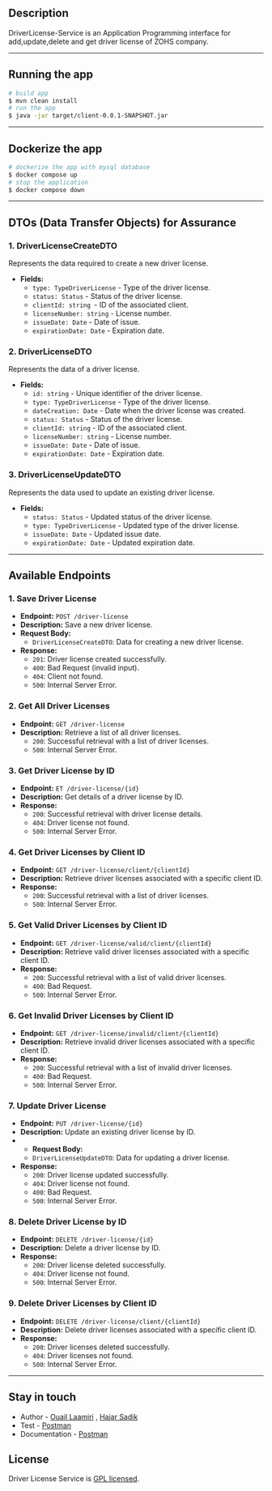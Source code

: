 ## Description

DriverLicense-Service is an Application Programming interface for add,update,delete and get driver license of ZOHS company.

---
## Running the app
```bash
# build app
$ mvn clean install
# run the app
$ java -jar target/client-0.0.1-SNAPSHOT.jar
```
---
## Dockerize the app
```bash
# dockerize the app with mysql database
$ docker compose up
# stop the application
$ docker compose down
```
---

## DTOs (Data Transfer Objects) for Assurance

### 1. DriverLicenseCreateDTO

Represents the data required to create a new driver license.

- **Fields:**
    - `type: TypeDriverLicense` - Type of the driver license.
    - `status: Status` - Status of the driver license.
    - `clientId: string `- ID of the associated client.
    - `licenseNumber: string` - License number.
    - `issueDate: Date` - Date of issue.
    - `expirationDate: Date` - Expiration date.

### 2. DriverLicenseDTO

Represents the data of a driver license.

- **Fields:**
  - `id: string` - Unique identifier of the driver license.
  - `type: TypeDriverLicense` - Type of the driver license.
  - `dateCreation: Date` - Date when the driver license was created.
  - `status: Status` - Status of the driver license.
  - `clientId: string` - ID of the associated client.
  - `licenseNumber: string` - License number.
  - `issueDate: Date` - Date of issue.
  - `expirationDate: Date` - Expiration date.

### 3. DriverLicenseUpdateDTO

Represents the data used to update an existing driver license.

- **Fields:**
  - `status: Status` - Updated status of the driver license.
  - `type: TypeDriverLicense` - Updated type of the driver license.
  - `issueDate: Date` - Updated issue date.
  - `expirationDate: Date` - Updated expiration date.

---

## Available Endpoints

### 1. Save Driver License

- **Endpoint:** `POST /driver-license`
- **Description:** Save a new driver license.
- **Request Body:**
   - `DriverLicenseCreateDTO`: Data for creating a new driver license.
- **Response:**
  - `201`: Driver license created successfully.
  - `400`: Bad Request (invalid input).
  - `404`: Client not found.
  - `500`: Internal Server Error.

### 2. Get All Driver Licenses

- **Endpoint:** `GET /driver-license`
- **Description:** Retrieve a list of all driver licenses.
    - `200`: Successful retrieval with a list of driver licenses.
    - `500`: Internal Server Error.

### 3. Get Driver License by ID

- **Endpoint:** `ET /driver-license/{id}`
- **Description:** Get details of a driver license by ID.
- **Response:**
    - `200`: Successful retrieval with driver license details.
    - `404`: Driver license not found.
    - `500`: Internal Server Error.

### 4. Get Driver Licenses by Client ID

- **Endpoint:** `GET /driver-license/client/{clientId}`
- **Description:** Retrieve driver licenses associated with a specific client ID.
- **Response:**
    - `200`: Successful retrieval with a list of driver licenses.
    - `500`: Internal Server Error.

### 5. Get Valid Driver Licenses by Client ID

- **Endpoint:** `GET /driver-license/valid/client/{clientId}`
- **Description:** Retrieve valid driver licenses associated with a specific client ID.
- **Response:**
    - `200`: Successful retrieval with a list of valid driver licenses.
    - `400`: Bad Request.
    - `500`: Internal Server Error.

### 6. Get Invalid Driver Licenses by Client ID

- **Endpoint:** `GET /driver-license/invalid/client/{clientId}`
- **Description:** Retrieve invalid driver licenses associated with a specific client ID.
- **Response:**
    - `200`: Successful retrieval with a list of invalid driver licenses.
    - `400`: Bad Request.
    - `500`: Internal Server Error.

### 7. Update Driver License

- **Endpoint:** `PUT /driver-license/{id}`
- **Description:** Update an existing driver license by ID.
- - **Request Body:**
  - `DriverLicenseUpdateDTO`: Data for updating a driver license.
- **Response:**
    - `200`: Driver license updated successfully.
    - `404`: Driver license not found.
    - `400`: Bad Request.
    - `500`: Internal Server Error.

### 8. Delete Driver License by ID

- **Endpoint:** `DELETE /driver-license/{id}`
- **Description:** Delete a driver license by ID.
- **Response:**
  - `200`: Driver license deleted successfully.
  - `404`: Driver license not found.
  - `500`: Internal Server Error.

### 9. Delete Driver Licenses by Client ID

- **Endpoint:** `DELETE /driver-license/client/{clientId}`
- **Description:** Delete driver licenses associated with a specific client ID.
- **Response:**
  - `200`:  Driver licenses deleted successfully.
  - `404`: Driver licenses not found.
  - `500`: Internal Server Error.



---





## Stay in touch
- Author - [Ouail Laamiri](https://www.linkedin.com/in/ouaillaamiri/) , [Hajar Sadik](https://www.linkedin.com/in/hajar-sadik-b27594268?miniProfileUrn=urn%3Ali%3Afs_miniProfile%3AACoAAEGU9k8BLhHzARArf7SblDplgU6ufFqc-0w&lipi=urn%3Ali%3Apage%3Ad_flagship3_search_srp_all%3BRQqS%2BN98SbiSLouempXApg%3D%3D)
- Test - [Postman](https://www.postman.com/avionics-meteorologist-32935362/workspace/postman-api-fundamentals-student-expert/collection/29141176-df7efae0-ef03-4c98-b364-402a5f40c86d?action=share&creator=29141176)
- Documentation - [Postman]()


## License

Driver License Service is [GPL licensed](LICENSE).